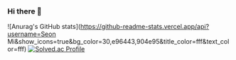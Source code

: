 ### Hi there 👋

![Anurag's GitHub stats](https://github-readme-stats.vercel.app/api?username=Seon Mi&show_icons=true&bg_color=30,e96443,904e95&title_color=fff&text_color=fff)
[![Solved.ac Profile](http://mazassumnida.wtf/api/v2/generate_badge?boj=sm000117)](https://solved.ac/sm000117/)

<!--
**SEONMl/SEONMl** is a ✨ _special_ ✨ repository because its `README.md` (this file) appears on your GitHub profile.

Here are some ideas to get you started:

- 🔭 I’m currently working on ...
- 🌱 I’m currently learning ...
- 👯 I’m looking to collaborate on ...
- 🤔 I’m looking for help with ...
- 💬 Ask me about ...
- 📫 How to reach me: ...
- 😄 Pronouns: ...
- ⚡ Fun fact: ...
-->
